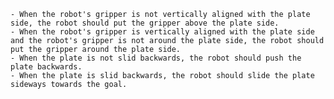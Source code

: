 
    - When the robot's gripper is not vertically aligned with the plate side, the robot should put the gripper above the plate side.
    - When the robot's gripper is vertically aligned with the plate side and the robot's gripper is not around the plate side, the robot should put the gripper around the plate side.
    - When the plate is not slid backwards, the robot should push the plate backwards.
    - When the plate is slid backwards, the robot should slide the plate sideways towards the goal.